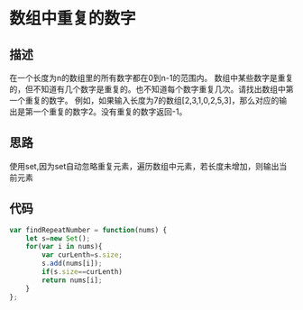 # 数组中重复的数字


## 描述
在一个长度为n的数组里的所有数字都在0到n-1的范围内。 数组中某些数字是重复的，但不知道有几个数字是重复的。也不知道每个数字重复几次。请找出数组中第一个重复的数字。 例如，如果输入长度为7的数组[2,3,1,0,2,5,3]，那么对应的输出是第一个重复的数字2。没有重复的数字返回-1。

## 思路
使用set,因为set自动忽略重复元素，遍历数组中元素，若长度未增加，则输出当前元素

## 代码
```javascript
var findRepeatNumber = function(nums) {
    let s=new Set();
    for(var i in nums){
        var curLenth=s.size;
        s.add(nums[i]);
        if(s.size==curLenth)
        return nums[i];
    }
};

```